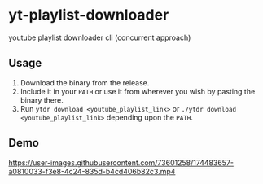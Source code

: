 # yt-playlist-downloader
youtube playlist downloader cli (concurrent approach)

## Usage
1. Download the binary from the release.
2. Include it in your `PATH` or use it from wherever you wish by pasting the binary there.
3. Run `ytdr download <youtube_playlist_link>` or `./ytdr download <youtube_playlist_link>` depending upon the `PATH`.

## Demo
https://user-images.githubusercontent.com/73601258/174483657-a0810033-f3e8-4c24-835d-b4cd406b82c3.mp4
